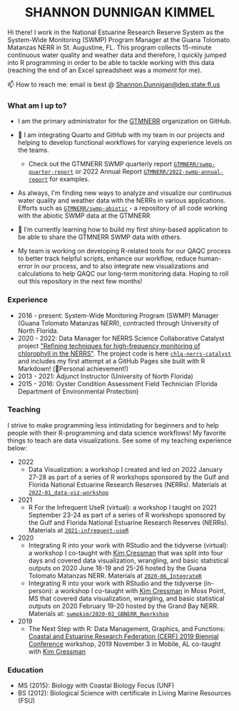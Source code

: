 <h1 align = "center">SHANNON DUNNIGAN KIMMEL</h1>

Hi there! I work in the National Estuarine Research Reserve System as the System-Wide Monitoring (SWMP) Program Manager at the Guana Tolomato Matanzas NERR in St. Augustine, FL. This program collects 15-minute continuous water quality and weather data and therefore, I quickly jumped into R programming in order to be able to tackle working with this data (reaching the end of an Excel spreadsheet was a *moment* for me). 

📫 How to reach me: email is best @ Shannon.Dunnigan@dep.state.fl.us

### What am I up to?

- I am the primary administrator for the [GTMNERR](https://github.com/GTMNERR) organization on GitHub.

- 🔬 I am integrating Quarto and GitHub with my team in our projects and helping to develop functional workflows for varying experience levels on the teams. 
   - Check out the GTMNERR SWMP quarterly report [`GTMNERR/swmp-quarter-report`](https://gtmnerr.github.io/swmp-quarter-report) or 2022 Annual Report [`GTMNERR/2022-swmp-annual-report`](https://gtmnerr.github.io/2022-swmp-annual-report) for examples.

- As always, I'm finding new ways to analyze and visualize our continuous water quality and weather data with the NERRs in various applications. Efforts such as [`GTMNERR/swmp-abiotic`](https://github.com/GTMNERR/swmp-abiotic) - a repository of all code working with the abiotic SWMP data at the GTMNERR

- 🌱 I’m currently learning how to build my first shiny-based application to be able to share the GTMNERR SWMP data with others.

-  My team is working on developing R-related tools for our QAQC process to better track helpful scripts, enhance our workflow, reduce human-error in our process, and to also integrate new visualizations and calculations to help QAQC our long-term monitoring data. Hoping to roll out this repository in the next few months!

### Experience

- 2016 - present: System-Wide Monitoring Program (SWMP) Manager (Guana Tolomato Matanzas NERR), contracted through University of North Florida.
- 2020 - 2022: Data Manager for NERRS Science Collaborative Catalyst project ["Refining techniques for high-frequency monitoring of chlorophyll in the NERRS"](https://nerrssciencecollaborative.org/project/Dix20). The project code is here [`chla-nerrs-catalyst`](https://github.com/skdunnigan/chla-nerrs-catalyst) and includes my first attempt at a GitHub Pages site built with R Markdown! (💃Personal achievement!)
- 2013 - 2021: Adjunct Instructor (University of North Florida)
- 2015 - 2016: Oyster Condition Assessment Field Technician (Florida Department of Environmental Protection)

### Teaching

I strive to make programming less intimidating for beginners and to help people with their R-programming and data science workflows! My favorite things to teach are data visualizations. See some of my teaching experience below:

- 2022
   - Data Visualization: a workshop I created and led on 2022 January 27-28 as part of a series of R workshops sponsored by the Gulf and Florida National Estuarine Research Reserves (NERRs). Materials at [`2022-01_data-viz-workshop`](https://github.com/skdunnigan/2022-01_data-viz-workshop) 
- 2021
   - R For the Infrequent UseR (virtual): a workshop I taught on 2021 September 23-24 as part of a series of R workshops sponsored by the Gulf and Florida National Estuarine Research Reserves (NERRs). Materials at [`2021-infrequent-useR`](https://github.com/skdunnigan/2021-infrequent-useR)
- 2020
   - Integrating R into your work with RStudio and the tidyverse (virtual): a workshop I co-taught with [Kim Cressman](https://github.com/swmpkim) that was split into four days and covered data visualization, wrangling, and basic statistical outputs on 2020 June 18-19 and 25-26 hosted by the Guana Tolomato Matanzas NERR. Materials at [`2020-06_IntegrateR`](https://github.com/skdunnigan/2020-06_IntegrateR)
   - Integrating R into your work with RStudio and the tidyverse (in-person): a workshop I co-taught with [Kim Cressman](https://github.com/swmpkim) in Moss Point, MS that covered data visualization, wrangling, and basic statistical outputs on 2020 February 19-20 hosted by the Grand Bay NERR. Materials at: [`swmpkim/2020-02_GBNERR_Rworkshop`](https://github.com/swmpkim/2020-02_GBNERR_Rworkshop)
- 2019
   - The Next Step with R: Data Management, Graphics, and Functions: [Coastal and Estuarine Research Federation (CERF) 2019 Biennial Conference](https://www.cerf.science/the-next-step-with-r-data-management-graphics-and-functions) workshop, 2019 November 3 in Mobile, AL co-taught with [Kim Cressman](https://github.com/swmpkim)

### Education

- MS (2015): Biology with Coastal Biology Focus (UNF)
- BS (2012): Biological Science with certificate in Living Marine Resources (FSU)


<!--
**skdunnigan/skdunnigan** is a ✨ _special_ ✨ repository because its `README.md` (this file) appears on your GitHub profile.

Here are some ideas to get you started:

- 🔭 I’m currently working on ...
- 🌱 I’m currently learning ...
- 👯 I’m looking to collaborate on ...
- 🤔 I’m looking for help with ...
- 💬 Ask me about ...
- 📫 How to reach me: ...
- 😄 Pronouns: ...
- ⚡ Fun fact: ...
- 👩‍🏫 I 
-->

